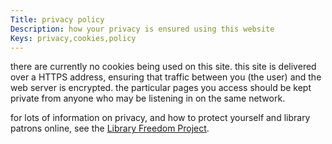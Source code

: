 ```yaml
---
Title: privacy policy
Description: how your privacy is ensured using this website
Keys: privacy,cookies,policy
---
```


there are currently no cookies being used on this site. this site is delivered over a HTTPS address, ensuring that traffic between you (the user) and the web server is encrypted. the particular pages you access should be kept private from anyone who may be listening in on the same network.

for lots of information on privacy, and how to protect yourself and library patrons online, see the [Library Freedom Project](https://libraryfreedomproject.org/).
